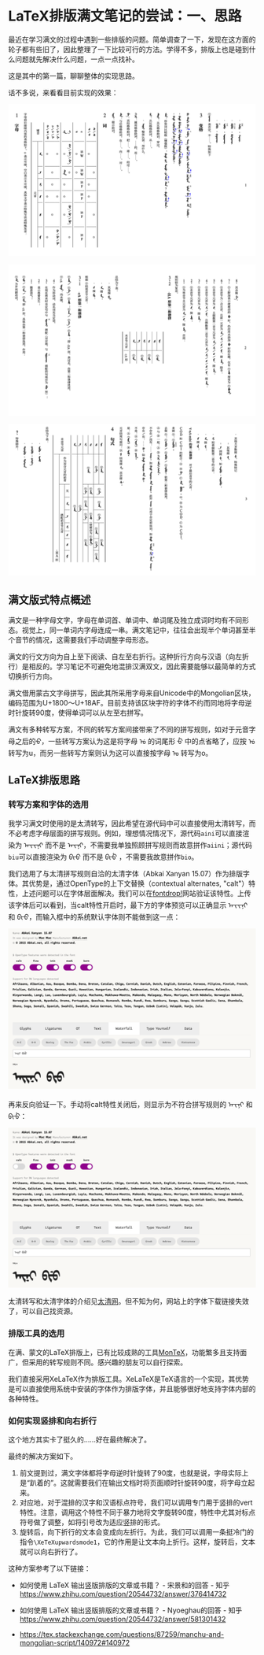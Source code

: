 # LaTeX排版满文笔记的尝试：一、思路

最近在学习满文的过程中遇到一些排版的问题。简单调查了一下，发现在这方面的轮子都有些旧了，因此整理了一下比较可行的方法。学得不多，排版上也是碰到什么问题就先解决什么问题，一点一点找补。

这是其中的第一篇，聊聊整体的实现思路。

话不多说，来看看目前实现的效果：

![1.1](img/1.1.png)

![1.2](img/1.2.png)

![1.3](img/1.3.png)

## 满文版式特点概述

满文是一种字母文字，字母在单词首、单词中、单词尾及独立成词时均有不同形态。视觉上，同一单词内字母连成一串。满文笔记中，往往会出现半个单词甚至半个音节的情况，这需要我们手动调整字母形态。

满文的行文方向为自上至下阅读、自左至右折行。这种折行方向与汉语（向左折行）是相反的。学习笔记不可避免地混排汉满双文，因此需要能够以最简单的方式切换折行方向。

满文借用蒙古文字母拼写，因此其所采用字母来自Unicode中的Mongolian区块，编码范围为U+1800～U+18AF。目前支持该区块字符的字体不约而同地将字母逆时针旋转90度，使得单词可以从左至右拼写。

满文有多种转写方案，不同的转写方案间接带来了不同的拼写规则，如对于元音字母之后的᠊ᠣ，一些转写方案认为这是将字母 ᡠ 的词尾形 ᠊ᡠ 中的点省略了，应按 ᡠ 转写为u，而另一些转写方案则认为这可以直接按字母 ᠣ 转写为o。

## LaTeX排版思路

### 转写方案和字体的选用

我学习满文时使用的是太清转写，因此希望在源代码中可以直接使用太清转写，而不必考虑字母层面的拼写规则。例如，理想情况情况下，源代码`aini`可以直接渲染为 ᠠ᠊ᡳ᠊ᡳ᠊ᠨᡳ 而不是 ᠠ᠊ᡳ᠊ᠨᡳ，不需要我单独照顾拼写规则而故意拼作`aiini`；源代码`biu`可以直接渲染为 ᠪᡳ᠊ᠣ 而不是 ᠪᡳ᠊ᡠ ，不需要我故意拼作`bio`。

我们选用了与太清拼写规则自洽的太清字体（Abkai Xanyan 15.07）作为排版字体。其优势是，通过OpenType的上下文替换（contextual alternates, "calt"）特性，上述问题可以在字体层面解决。我们可以在[fontdrop!](https://fontdrop.info)网站验证该特性。上传该字体后可以看到，当calt特性开启时，最下方的字体预览可以正确显示 ᠠ᠊ᡳ᠊ᡳ᠊ᠨᡳ 和 ᠪᡳ᠊ᠣ，而输入框中的系统默认字体则不能做到这一点：

![calt1](img/1.calt1.png)

再来反向验证一下。手动将calt特性关闭后，则显示为不符合拼写规则的 ᠠ᠊ᡳ᠊ᠨᡳ 和 ᠪᡳ᠊ᡠ：

![calt2](img/1.calt2.png)

太清转写和太清字体的介绍见[太清网](https://abkai.net/)。但不知为何，网站上的字体下载链接失效了，可以自己找资源。

### 排版工具的选用

在满、蒙文的LaTeX排版上，已有比较成熟的工具[MonTeX](https://www.ctan.org/pkg/montex)，功能繁多且支持面广，但采用的转写规则不同。感兴趣的朋友可以自行探索。

我们直接采用XeLaTeX作为排版工具。XeLaTeX是TeX语言的一个实现，其优势是可以直接使用系统中安装的字体作为排版字体，并且能够很好地支持字体内部的各种特性。

### 如何实现竖排和向右折行

这个地方其实卡了挺久的……好在最终解决了。

最终的解决方案如下。

1. 前文提到过，满文字体都将字母逆时针旋转了90度，也就是说，字母实际上是“趴着的”。这就需要我们在输出文档时将页面顺时针旋转90度，将字母立起来。
2. 对应地，对于混排的汉字和汉语标点符号，我们可以调用专门用于竖排的vert特性。注意，调用这个特性不同于暴力地将文字旋转90度，特性中尤其对标点符号做了调整，如将引号改为适应竖排的形式。
3. 旋转后，向下折行的文本会变成向左折行。为此，我们可以调用一条挺冷门的指令`\XeTeXupwardsmode1`，它的作用是让文本向上折行。这样，旋转后，文本就可以向右折行了。

这种方案参考了以下链接：

- 如何使用 LaTeX 输出竖版排版的文章或书籍？ - 宋景和的回答 - 知乎 https://www.zhihu.com/question/20544732/answer/376414732

- 如何使用 LaTeX 输出竖版排版的文章或书籍？ - Nyoeghau的回答 - 知乎 https://www.zhihu.com/question/20544732/answer/581301432
- https://tex.stackexchange.com/questions/87259/manchu-and-mongolian-script/140972#140972

